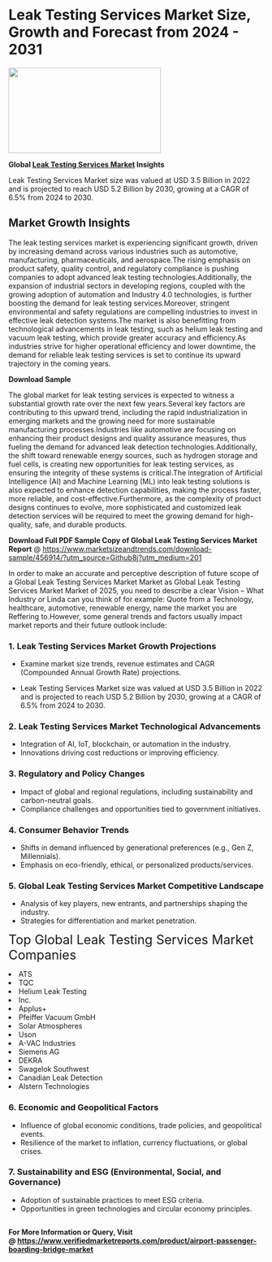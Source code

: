 <H1>Leak Testing Services Market Size, Growth and Forecast from 2024 - 2031</H1><img class="aligncenter size-medium wp-image-584254" src="https://thirdeyenews.in/wp-content/uploads/2024/09/Global-Market-Research-300x168.jpeg" alt="" width="300" height="168" /><p><strong>Global&nbsp;<a href="https://www.marketsizeandtrends.com/download-sample/456914/?utm_source=Github8j?utm_medium=201">Leak Testing Services Market</a> Insights</strong></p><p>Leak Testing Services Market size was valued at USD 3.5 Billion in 2022 and is projected to reach USD 5.2 Billion by 2030, growing at a CAGR of 6.5% from 2024 to 2030.</p><p><h2>Market Growth Insights</h2> <p>The leak testing services market is experiencing significant growth, driven by increasing demand across various industries such as automotive, manufacturing, pharmaceuticals, and aerospace.The rising emphasis on product safety, quality control, and regulatory compliance is pushing companies to adopt advanced leak testing technologies.Additionally, the expansion of industrial sectors in developing regions, coupled with the growing adoption of automation and Industry 4.0 technologies, is further boosting the demand for leak testing services.Moreover, stringent environmental and safety regulations are compelling industries to invest in effective leak detection systems.The market is also benefitting from technological advancements in leak testing, such as helium leak testing and vacuum leak testing, which provide greater accuracy and efficiency.As industries strive for higher operational efficiency and lower downtime, the demand for reliable leak testing services is set to continue its upward trajectory in the coming years.</p> <p><strong>Download Sample</strong></p> <p>The global market for leak testing services is expected to witness a substantial growth rate over the next few years.Several key factors are contributing to this upward trend, including the rapid industrialization in emerging markets and the growing need for more sustainable manufacturing processes.Industries like automotive are focusing on enhancing their product designs and quality assurance measures, thus fueling the demand for advanced leak detection technologies.Additionally, the shift toward renewable energy sources, such as hydrogen storage and fuel cells, is creating new opportunities for leak testing services, as ensuring the integrity of these systems is critical.The integration of Artificial Intelligence (AI) and Machine Learning (ML) into leak testing solutions is also expected to enhance detection capabilities, making the process faster, more reliable, and cost-effective.Furthermore, as the complexity of product designs continues to evolve, more sophisticated and customized leak detection services will be required to meet the growing demand for high-quality, safe, and durable products.<p><span class=""><strong>Download Full PDF Sample Copy of Global Leak Testing Services Market Report</strong> @ <a href="https://www.marketsizeandtrends.com/download-sample/456914/?utm_source=Github8j?utm_medium=201" target="_blank">https://www.marketsizeandtrends.com/download-sample/456914/?utm_source=Github8j?utm_medium=201</a></span></p><p>In order to make an accurate and perceptive description of future scope of a Global&nbsp;Leak Testing Services Market Market as Global&nbsp;Leak Testing Services Market Market of 2025, you need to describe a clear Vision &ndash; What Industry or Linda can you think of for example: Quote from a Technology, healthcare, automotive, renewable energy, name the market you are Reffering to.However, some general trends and factors usually impact market reports and their future outlook include:</p><h3>1.&nbsp;<strong>Leak Testing Services Market Growth Projections</strong></h3><ul><li>Examine market size trends, revenue estimates and CAGR (Compounded Annual Growth Rate) projections.</li><li><p>Leak Testing Services Market size was valued at USD 3.5 Billion in 2022 and is projected to reach USD 5.2 Billion by 2030, growing at a CAGR of 6.5% from 2024 to 2030.</p></li></ul><h3>2.&nbsp;<strong>Leak Testing Services Market Technological Advancements</strong></h3><ul><li>Integration of AI, IoT, blockchain, or automation in the industry.</li><li>Innovations driving cost reductions or improving efficiency.</li></ul><h3>3.&nbsp;<strong>Regulatory and Policy Changes</strong></h3><ul><li>Impact of global and regional regulations, including sustainability and carbon-neutral goals.</li><li>Compliance challenges and opportunities tied to government initiatives.</li></ul><h3>4.&nbsp;<strong>Consumer Behavior Trends</strong></h3><ul><li>Shifts in demand influenced by generational preferences (e.g., Gen Z, Millennials).</li><li>Emphasis on eco-friendly, ethical, or personalized products/services.</li></ul><h3>5.&nbsp;<strong>Global Leak Testing Services Market Competitive Landscape</strong></h3><ul><li>Analysis of key players, new entrants, and partnerships shaping the industry.</li><li>Strategies for differentiation and market penetration.</li></ul><p data-pm-slice="1 1 []"><span style="color: inherit; font-family: inherit; font-size: 25px;">Top Global Leak Testing Services Market Companies</span></p><div class="" data-test-id=""><p><li>ATS</li><li> TQC</li><li> Helium Leak Testing</li><li> Inc.</li><li> Applus+</li><li> Pfeiffer Vacuum GmbH</li><li> Solar Atmospheres</li><li> Uson</li><li> A-VAC Industries</li><li> Siemens AG</li><li> DEKRA</li><li> Swagelok Southwest</li><li> Canadian Leak Detection</li><li> Alstern Technologies</li></p></div><h3>6.&nbsp;<strong>Economic and Geopolitical Factors</strong></h3><ul><li>Influence of global economic conditions, trade policies, and geopolitical events.</li><li>Resilience of the market to inflation, currency fluctuations, or global crises.</li></ul><h3>7.&nbsp;<strong>Sustainability and ESG (Environmental, Social, and Governance)</strong></h3><ul><li>Adoption of sustainable practices to meet ESG criteria.</li><li>Opportunities in green technologies and circular economy principles.</li></ul><h2><strong style="font-size: 14px;">For More Information or Query, Visit @&nbsp;</strong><a style="background-color: #ffffff; font-size: 14px;" href="https://www.marketsizeandtrends.com/report/leak-testing-services-market/" target="_blank">https://www.verifiedmarketreports.com/product/airport-passenger-boarding-bridge-market</a></h2>